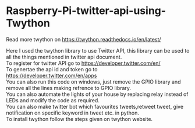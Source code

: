 # Raspberry-Pi-twitter-api-using-Twython

Read more twython on https://twython.readthedocs.io/en/latest/ <br>

Here I used the twython library to use Twitter API, this library can be used to all the things mentioned in twitter api document. <br>
To register for twitter API go to https://developer.twitter.com/en/
<br>
To genertae the api id and token go to https://developer.twitter.com/en/apps
<br>
You can also run this code on windows, just remove the GPIO library and remove all the lines making refrence to GPIO library. 
<br>
You can also automate the lights of your house by replacing relay instead of LEDs and modify the code as required.
<br>
You can also make twitter bot which favourites tweets,retweet tweet, give notification on specific keyword in tweet etc. in python.
<br>
To install twython follow the steps given on twython website.
